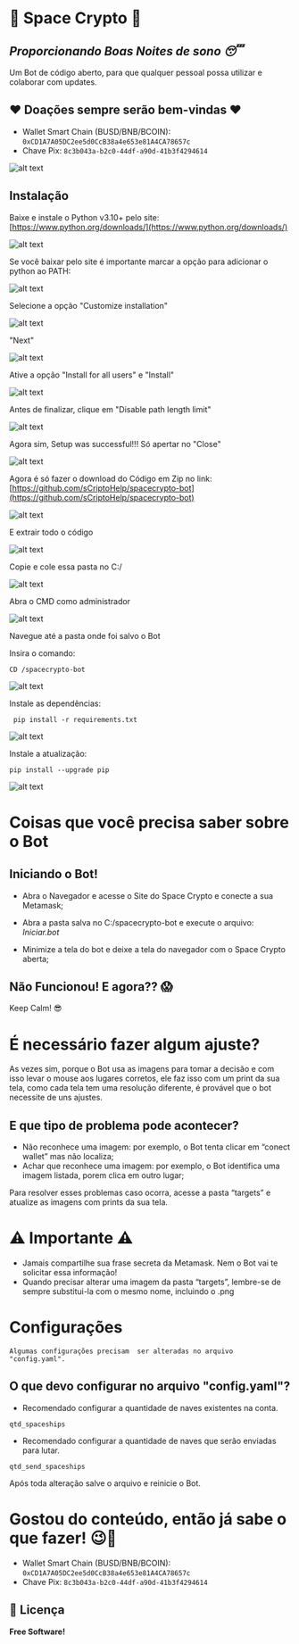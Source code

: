 # 🚀 Space Crypto 🚀
## _Proporcionando Boas Noites de sono 😴_

Um Bot de código aberto, para que qualquer pessoal possa utilizar e colaborar com updates.

## ♥ Doações sempre serão bem-vindas ♥

- Wallet Smart Chain (BUSD/BNB/BCOIN): `0xCD1A7A05DC2ee5d0CcB38a4e653e81A4CA78657c`
- Chave Pix: `8c3b043a-b2c0-44df-a90d-41b3f4294614`

![alt text](https://github.com/sCriptoHelp/spacecrypto-bot/blob/main/readme-doc/Pix.png?raw=true)

## Instalação

Baixe e instale o Python v3.10+ pelo site: [https://www.python.org/downloads/](https://www.python.org/downloads/)

![alt text](https://github.com/sCriptoHelp/spacecrypto-bot/blob/main/readme-doc/python.png?raw=true)

Se você baixar pelo site é importante marcar a opção para adicionar o python ao PATH:

![alt text](https://github.com/sCryptoHelp/spacecrypto-bot/blob/main/readme-doc/01.png?raw=true)

Selecione a opção "Customize installation"

![alt text](https://github.com/sCriptoHelp/spacecrypto-bot/blob/main/readme-doc/02.png?raw=true)

"Next"

![alt text](https://github.com/sCriptoHelp/spacecrypto-bot/blob/main/readme-doc/03.png?raw=true)

Ative a opção "Install for all users" e "Install"

![alt text](https://github.com/sCriptoHelp/spacecrypto-bot/blob/main/readme-doc/04.png?raw=true)

Antes de finalizar, clique em "Disable path length limit"

![alt text](https://github.com/sCriptoHelp/spacecrypto-bot/blob/main/readme-doc/05.png?raw=true)

Agora sim, Setup was successful!!! Só apertar no "Close"

![alt text](https://github.com/sCriptoHelp/spacecrypto-bot/blob/main/readme-doc/06.png?raw=true)

Agora é só fazer o download do Código em Zip no link: [https://github.com/sCriptoHelp/spacecrypto-bot](https://github.com/sCriptoHelp/spacecrypto-bot)

![alt text](https://github.com/sCriptoHelp/spacecrypto-bot/blob/main/readme-doc/07.png?raw=true)

E extrair todo o código

![alt text](https://github.com/sCriptoHelp/spacecrypto-bot/blob/main/readme-doc/08.png?raw=true)

Copie e cole essa pasta no C:/ 

![alt text](https://github.com/sCriptoHelp/spacecrypto-bot/blob/main/readme-doc/09.png?raw=true)

Abra o CMD como administrador 

![alt text](https://github.com/sCriptoHelp/spacecrypto-bot/blob/main/readme-doc/10.png?raw=true)

Navegue até a pasta onde foi salvo o Bot

Insira o comando: 

```
CD /spacecrypto-bot 
```
![alt text](https://github.com/sCriptoHelp/spacecrypto-bot/blob/main/readme-doc/11.png?raw=true)

Instale as dependências:

```
 pip install -r requirements.txt
```

![alt text](https://github.com/sCriptoHelp/spacecrypto-bot/blob/main/readme-doc/12.png?raw=true)

Instale a atualização: 

```
pip install --upgrade pip
```

![alt text](https://github.com/sCriptoHelp/spacecrypto-bot/blob/main/readme-doc/13.png?raw=true)


# Coisas que você precisa saber sobre o Bot

## Iniciando o Bot!

- Abra o Navegador e acesse o Site do Space Crypto e conecte a sua Metamask;

- Abra a pasta salva no C:/spacecrypto-bot e execute o arquivo: _Iniciar.bot_ 

- Minimize a tela do bot e deixe a tela do navegador com o Space Crypto aberta;


## Não Funcionou! E agora?? 😱

Keep Calm! 😎

# É necessário fazer algum ajuste?

As vezes sim, porque o Bot usa as imagens para tomar a decisão e com isso levar o mouse aos lugares corretos, ele faz isso com um print da sua tela, como cada tela tem uma resolução diferente, é provável que o bot necessite de uns ajustes. 

## E que tipo de problema pode acontecer?

- Não reconhece uma imagem:  por exemplo, o Bot tenta clicar em “conect wallet” mas não localiza; 
- Achar que reconhece uma imagem: por exemplo, o Bot identifica uma imagem listada, porem clica em outro lugar; 

Para resolver esses problemas caso ocorra, acesse a pasta “targets” e atualize as imagens com prints da sua tela.

# ⚠️ Importante ⚠️

- Jamais compartilhe sua frase secreta da Metamask. Nem o Bot vai te solicitar essa informação! 
- Quando precisar alterar uma imagem da pasta “targets”, lembre-se de sempre substitui-la com o mesmo nome, incluindo o .png 
 

# Configurações 

``
Algumas configurações precisam  ser alteradas no arquivo "config.yaml".
``

## O que devo configurar no arquivo "config.yaml"?

- Recomendado configurar a quantidade de naves existentes na conta. 
```
qtd_spaceships
```
- Recomendado configurar a quantidade de naves que serão enviadas para lutar.
 ```
qtd_send_spaceships
```

Após toda alteração salve o arquivo e reinicie o Bot. 

# Gostou do conteúdo, então já sabe o que fazer! 😉🤩

- Wallet Smart Chain (BUSD/BNB/BCOIN): `0xCD1A7A05DC2ee5d0CcB38a4e653e81A4CA78657c`
- Chave Pix: `8c3b043a-b2c0-44df-a90d-41b3f4294614`

## 📄 Licença
**Free Software!**
